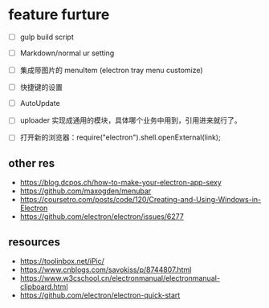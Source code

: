 # feature furture
- [ ] gulp build script
- [ ] Markdown/normal ur setting 
- [ ] 集成带图片的 menuItem (electron tray menu  customize)
- [ ] 快捷键的设置
- [ ] AutoUpdate
- [ ] uploader 实现成通用的模块，具体哪个业务中用到，引用进来就行了。
- [ ] 打开新的浏览器：require("electron").shell.openExternal(link);


## other res
- https://blog.dcpos.ch/how-to-make-your-electron-app-sexy
- https://github.com/maxogden/menubar
- https://coursetro.com/posts/code/120/Creating-and-Using-Windows-in-Electron
- https://github.com/electron/electron/issues/6277

## resources
- https://toolinbox.net/iPic/
- https://www.cnblogs.com/savokiss/p/8744807.html
- https://www.w3cschool.cn/electronmanual/electronmanual-clipboard.html
- https://github.com/electron/electron-quick-start
